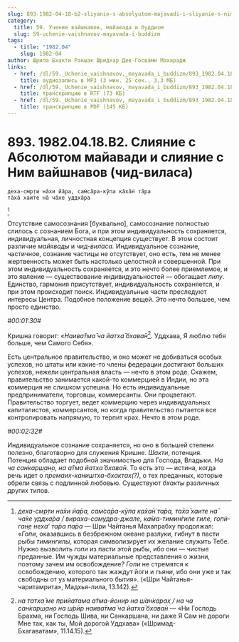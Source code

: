 ```yaml
---
slug: 893-1982-04-18-b2-sliyanie-s-absolyutom-majavadi-i-sliyanie-s-nim-vajshnavov-chid-vilasa
category:
  title: 59. Учение вайшнавов, майавада и буддизм
  slug: 59-uchenie-vaishnavov-mayavada-i-buddizm
tags:
  - title: "1982.04"
    slug: 1982-04
author: Шрила Бхакти Ракшак Шридхар Дев-Госвами Махарадж
links:
  - href: /dl/59._Uchenie_vaishnavov,_mayavada_i_buddizm/893_1982.04.18.B2_SridharMj_Slijanie_s_Absoljutom_majavadi_i_slijanie_s_Nim_vajshnavov_(chid-vilasa).mp3
    title: аудиозапись в MP3 (3 мин. 25 сек., 3,3 МБ)
  - href: /dl/59._Uchenie_vaishnavov,_mayavada_i_buddizm/893_1982.04.18.B2_SridharMj_Slijanie_s_Absoljutom_majavadi_i_slijanie_s_Nim_vajshnavov_(chid-vilasa).rtf
    title: транскрипцию в RTF (73 КБ)
  - href: /dl/59._Uchenie_vaishnavov,_mayavada_i_buddizm/893_1982.04.18.B2_SridharMj_Slijanie_s_Absoljutom_majavadi_i_slijanie_s_Nim_vajshnavov_(chid-vilasa).pdf
    title: транскрипцию в PDF (145 КБ)
---
```


# 893. 1982.04.18.B2. Слияние с Абсолютом майавади и слияние с Ним вайшнавов (чид-виласа)

    деха-смр̣ти на̄хи йа̄ра, сам̇са̄ра-кӯпа ка̄ха̄н̇ та̄ра
    та̄ха̄ хаите на̄ ча̄хе уддха̄ра
[^_ftn1]

Отсутствие самосознания [буквально], самосознание полностью слилось с сознанием Бога, и при этом индивидуальность сохраняется, индивидуальная, личностная концепция существует. В этом состоит различие *майявады* и *чид-виласа.* Индивидуальное сознание, частичное, сознание частицы не отсутствует, оно есть, тем не менее жертвенность может быть настолько целостной и совершенной. При этом индивидуальность сохраняется, и это нечто более приемлемое, и это явление — существование индивидуальностей — обогащает *лилу*. Единство, гармония присутствует, индивидуальность сохраняется, и при этом происходит поиск. Индивидуальные части преследуют интересы Центра. Подобное положение вещей. Это нечто большее, чем просто единство.

*#00:01:30#*

Кришна говорит: «*Наива̄тма̄ ча йатха̄ бхава̄н*[^_ftn2]. Уддхава, Я люблю тебя больше, чем Самого Себя».

Есть центральное правительство, и оно может не добиваться особых успехов, но штаты или какие-то члены федерации достигают больших успехов, нежели центральная власть — нечто в этом роде. Скажем, правительство занимается какой-то коммерцией в Индии, но эта коммерция не слишком успешна. Но есть индивидуальные предприниматели, торговцы, коммерсанты. Они процветают. Правительство торгует, ведет коммерцию через индивидуальных капиталистов, коммерсантов, но когда правительство пытается все контролировать напрямую, то терпит крах. Нечто в этом роде.

*#00:02:32#*

Индивидуальное сознание сохраняется, но оно в большей степени полезно, благотворно для служения Кришне. *Шакти*, потенция. Потенция обладает подобной значимостью для Господа, Владыки. *На ча сан̇карш̣ан̣о, на а̄тма йатха̄ бхава̄н.* То есть это — истина, когда речь идет о *премаих-каништха-бхактах(?)*, о тех преданных, которые обрели связь с подлинной любовью. Существуют *бхакты* различных других типов.



[^_ftn1]: *деха-смр̣ти на̄хи йа̄ра, сам̇са̄ра-кӯпа ка̄ха̄н̇ та̄ра, та̄ха̄ хаите на̄ ча̄хе уддха̄ра / вираха-самудра-джале, ка̄ма-тимин̇гиле гиле, гопӣ-ган̣е неха’ та̄ра па̄ра* — Шри Чайтанья Махапрабху продолжал: «*Гопи*, оказавшись в безбрежном океане разлуки, гибнут в пасти рыбы *тимингилы*, которая символизирует их желание служить Тебе. Нужно вызволить *гопи* из пасти этой рыбы, ибо они — чистые преданные. Им чужды материальные представления о жизни, поэтому зачем им освобождение? *Гопи* не стремятся к освобождению, которого так жаждут йоги и *гьяни*, ибо они уже и так свободны от уз материального бытия». («Шри Чайтанья-чаритамрита», Мадхья-лила, 13.142).

[^_ftn2]: *на татха̄ ме прийатама а̄тма-йонир на ш́ан̇карах̣ / на ча сан̇карш̣ан̣о на ш́рӣр наива̄тма̄ ча йатха̄ бхава̄н* — «Ни Господь Брахма, ни Господь Шива, ни Санкаршана, ни даже Я Сам не дороги Мне так, как ты, Мой дорогой Уддхава» («Шримад-Бхагаватам», 11.14.15).

